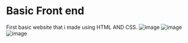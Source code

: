 # Basic Front end
First basic website that i made using HTML AND CSS.
![image](https://user-images.githubusercontent.com/54941875/123551563-fecbdb00-d78f-11eb-9de9-4f920c368de3.png)
![image](https://user-images.githubusercontent.com/54941875/123551587-1b681300-d790-11eb-9f05-7bf5b506e66c.png)
![image](https://user-images.githubusercontent.com/54941875/123551591-20c55d80-d790-11eb-89f5-95d035e1103b.png)
